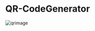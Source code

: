 # QR-CodeGenerator

![qrimage](https://github.com/SiymX/QR-CodeGenerator/assets/63435885/a9f16cdc-7cf7-4d48-882b-2da0800c27d3)
